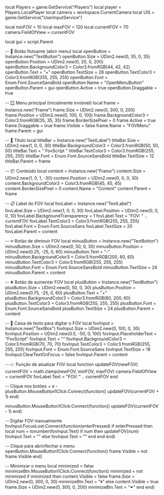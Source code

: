 local Players = game:GetService("Players")
local player = Players.LocalPlayer
local camera = workspace.CurrentCamera
local UIS = game:GetService("UserInputService")

local minFOV = 10
local maxFOV = 120
local currentFOV = 70
camera.FieldOfView = currentFOV

local gui = script.Parent

-- 🔘 Botão flutuante (abrir menu)
local openButton = Instance.new("TextButton")
openButton.Size = UDim2.new(0, 35, 0, 35)
openButton.Position = UDim2.new(0, 20, 0, 200)
openButton.BackgroundColor3 = Color3.fromRGB(44, 42, 42)
openButton.Text = "+"
openButton.TextSize = 28
openButton.TextColor3 = Color3.fromRGB(255, 255, 255)
openButton.Font = Enum.Font.SourceSansBold
openButton.Name = "OpenMenuButton"
openButton.Parent = gui
openButton.Active = true
openButton.Draggable = true

-- 🪟 Menu principal (inicialmente invisível)
local frame = Instance.new("Frame")
frame.Size = UDim2.new(0, 300, 0, 200)
frame.Position = UDim2.new(0, 100, 0, 100)
frame.BackgroundColor3 = Color3.fromRGB(35, 35, 35)
frame.BorderSizePixel = 0
frame.Active = true
frame.Draggable = true
frame.Visible = false
frame.Name = "FOVMenu"
frame.Parent = gui

-- 🔹 Título
local titleBar = Instance.new("TextLabel")
titleBar.Size = UDim2.new(1, 0, 0, 30)
titleBar.BackgroundColor3 = Color3.fromRGB(50, 50, 50)
titleBar.Text = " FovScript "
titleBar.TextColor3 = Color3.fromRGB(255, 255, 255)
titleBar.Font = Enum.Font.SourceSansBold
titleBar.TextSize = 12
titleBar.Parent = frame


-- 📦 Conteúdo
local content = Instance.new("Frame")
content.Size = UDim2.new(1, 0, 1, -30)
content.Position = UDim2.new(0, 0, 0, 30)
content.BackgroundColor3 = Color3.fromRGB(45, 45, 45)
content.BorderSizePixel = 0
content.Name = "Content"
content.Parent = frame

-- 📋 Label do FOV
local fovLabel = Instance.new("TextLabel")
fovLabel.Size = UDim2.new(1, 0, 0, 30)
fovLabel.Position = UDim2.new(0, 0, 0, 10)
fovLabel.BackgroundTransparency = 1
fovLabel.Text = "FOV: " .. currentFOV
fovLabel.TextColor3 = Color3.fromRGB(255, 255, 255)
fovLabel.Font = Enum.Font.SourceSans
fovLabel.TextSize = 20
fovLabel.Parent = content

-- ➖ Botão de diminuir FOV
local minusButton = Instance.new("TextButton")
minusButton.Size = UDim2.new(0, 50, 0, 30)
minusButton.Position = UDim2.new(0.25, -25, 0, 60)
minusButton.Text = "-"
minusButton.BackgroundColor3 = Color3.fromRGB(200, 60, 60)
minusButton.TextColor3 = Color3.fromRGB(255, 255, 255)
minusButton.Font = Enum.Font.SourceSansBold
minusButton.TextSize = 24
minusButton.Parent = content

-- ➕ Botão de aumentar FOV
local plusButton = Instance.new("TextButton")
plusButton.Size = UDim2.new(0, 50, 0, 30)
plusButton.Position = UDim2.new(0.75, -25, 0, 60)
plusButton.Text = "+"
plusButton.BackgroundColor3 = Color3.fromRGB(60, 200, 60)
plusButton.TextColor3 = Color3.fromRGB(255, 255, 255)
plusButton.Font = Enum.Font.SourceSansBold
plusButton.TextSize = 24
plusButton.Parent = content

-- 🧮 Caixa de texto para digitar o FOV
local fovInput = Instance.new("TextBox")
fovInput.Size = UDim2.new(0, 100, 0, 30)
fovInput.Position = UDim2.new(0.5, -50, 0, 100)
fovInput.PlaceholderText = "FovScript"
fovInput.Text = ""
fovInput.BackgroundColor3 = Color3.fromRGB(70, 70, 70)
fovInput.TextColor3 = Color3.fromRGB(255, 255, 255)
fovInput.Font = Enum.Font.SourceSans
fovInput.TextSize = 18
fovInput.ClearTextOnFocus = false
fovInput.Parent = content

-- 📈 Função de atualizar FOV
local function updateFOV(newFOV)
	currentFOV = math.clamp(newFOV, minFOV, maxFOV)
	camera.FieldOfView = currentFOV
	fovLabel.Text = "FOV: " .. currentFOV
end

-- Clique nos botões + e -
plusButton.MouseButton1Click:Connect(function()
	updateFOV(currentFOV + 1)
end)

minusButton.MouseButton1Click:Connect(function()
	updateFOV(currentFOV - 1)
end)

-- Digitar FOV manualmente
fovInput.FocusLost:Connect(function(enterPressed)
	if enterPressed then
		local num = tonumber(fovInput.Text)
		if num then
			updateFOV(num)
			fovInput.Text = ""
		else
			fovInput.Text = ""
		end
	end
end)

-- Clique para abrir/fechar o menu
openButton.MouseButton1Click:Connect(function()
	frame.Visible = not frame.Visible
end)

-- Minimizar o menu
local minimized = false
minimizeBtn.MouseButton1Click:Connect(function()
	minimized = not minimized
	if minimized then
		content.Visible = false
		frame.Size = UDim2.new(0, 300, 0, 30)
		minimizeBtn.Text = "⏵"
	else
		content.Visible = true
		frame.Size = UDim2.new(0, 300, 0, 200)
		minimizeBtn.Text = "⏷"
	end
end)
